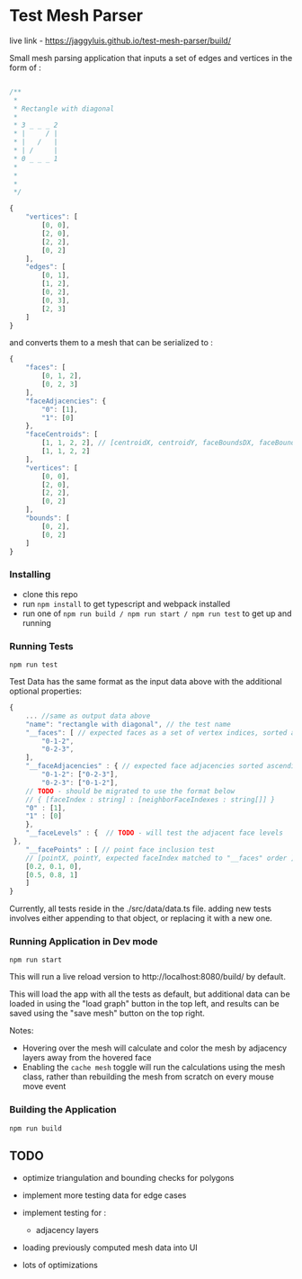 # Test Mesh Parser

live link - https://jaggyluis.github.io/test-mesh-parser/build/

Small mesh parsing application that inputs a set of edges and vertices in the form of : 

```js

/**
 * 
 * Rectangle with diagonal
 * 
 * 3 _ _ _ 2
 * |     / | 
 * |   /   |   
 * | /     |     
 * 0 _ _ _ 1 
 * 
 * 
 * 
 */

{
	"vertices": [
		[0, 0],
		[2, 0],
		[2, 2],
		[0, 2]
	],
	"edges": [
		[0, 1],
		[1, 2],
		[0, 2],
		[0, 3],
		[2, 3]
	]
}
```

and converts them to a mesh that can be serialized to :

```js
{
	"faces": [
		[0, 1, 2],
		[0, 2, 3]
	],
	"faceAdjacencies": {
		"0": [1],
		"1": [0]
	},
	"faceCentroids": [
		[1, 1, 2, 2], // [centroidX, centroidY, faceBoundsDX, faceBoundsDY]
		[1, 1, 2, 2]
	],
	"vertices": [
		[0, 0],
		[2, 0],
		[2, 2],
		[0, 2]
	],
	"bounds": [
		[0, 2],
		[0, 2]
	]
}
```

### Installing 

-   clone this repo
-   run ```npm install``` to get typescript and webpack installed
-   run one of ```npm run build / npm run start / npm run test``` to get up and running

### Running Tests
```
npm run test 
```

Test Data has the same format as the input data above with the additional optional properties:

```js
{
    ... //same as output data above
    "name": "rectangle with diagonal", // the test name
    "__faces": [ // expected faces as a set of vertex indices, sorted ascending and joined
        "0-1-2",
        "0-2-3",
    ],
    "__faceAdjacencies" : { // expected face adjacencies sorted ascending and joined
        "0-1-2": ["0-2-3"],
        "0-2-3": ["0-1-2"],
	// TODO - should be migrated to use the format below
	// { [faceIndex : string] : [neighborFaceIndexes : string[]] }
	"0" : [1],
	"1" : [0]
    },
    "__faceLevels" : { 	// TODO - will test the adjacent face levels
 },
    "__facePoints" : [ // point face inclusion test
	// [pointX, pointY, expected faceIndex matched to "__faces" order ]
	[0.2, 0.1, 0], 
	[0.5, 0.8, 1] 
    ]
}
```

Currently, all tests reside in the ./src/data/data.ts file. adding new tests involves either appending to that object, or replacing it with a new one.

### Running Application in Dev mode
```
npm run start
```
This will run a live reload version to http://localhost:8080/build/ by default.

This will load the app with all the tests as default, but additional data can be loaded in using the "load graph" button in the top left, and results can be saved using the "save mesh" button on the top right.

Notes:

-	Hovering over the mesh will calculate and color the mesh by adjacency layers away from the hovered face
-	Enabling the ```cache mesh``` toggle will run the calculations using the mesh class, rather than rebuilding the mesh from scratch on every mouse move event


### Building the Application
```
npm run build
```

## TODO

- optimize triangulation and bounding checks for polygons

- implement more testing data for edge cases

- implement testing for :
    - adjacency layers

- loading previously computed mesh data into UI

- lots of optimizations 

